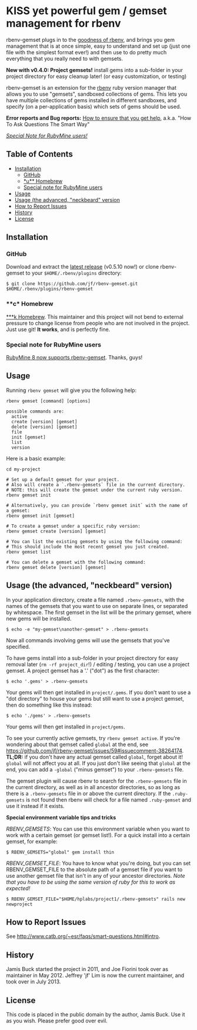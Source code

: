 # KISS yet powerful gem / gemset management for rbenv

rbenv-gemset plugs in to the [goodness of rbenv](https://github.com/sstephenson/rbenv/wiki/Why-rbenv%3F),
and brings you gem management that is at once simple, easy to understand and set up (just one file with the simplest format ever!)
and then use to do pretty much everything that you really need to with gemsets.

**New with v0.4.0: Project gemsets!** install gems into a sub-folder in your project directory for easy cleanup later! (or easy customization, or testing)

rbenv-gemset is an extension for the [rbenv][rbenv] ruby version manager that
allows you to use "gemsets", sandboxed collections of gems. This lets you have
multiple collections of gems installed in different sandboxes, and specify (on
a per-application basis) which sets of gems should be used.


**Error reports and Bug reports:** [How to ensure that you get help](http://www.catb.org/~esr/faqs/smart-questions.html#intro),
a.k.a. "How To Ask Questions The Smart Way"


[*Special Note for RubyMine users!*](#special-note-for-rubymine-users)



## Table of Contents

* [Installation](#installation)
  * [GitHub](#github)
  * [\*u\*\* Homebrew](#c-homebrew)
  * [Special note for RubyMine users](#special-note-for-rubymine-users)
* [Usage](#usage)
* [Usage (the advanced, "neckbeard" version](#usage-the-advanced-neckbeard-version)
* [How to Report Issues](#how-to-report-issues)
* [History](#history)
* [License](#license)



## Installation


### GitHub

Download and extract the [latest release](https://github.com/jf/rbenv-gemset/releases/latest) (v0.5.10 now!) or clone rbenv-gemset to your `$HOME/.rbenv/plugins` directory:

    $ git clone https://github.com/jf/rbenv-gemset.git $HOME/.rbenv/plugins/rbenv-gemset

### \*\*c\* Homebrew

[\*\*\*k Homebrew](https://github.com/jf/rbenv-gemset/issues/93). This maintainer and this project will not bend to external pressure to change license from people who are not involved in the project. Just use git! **It works**, and is perfectly fine.

### Special note for RubyMine users

[RubyMine 8 now supports rbenv-gemset](https://youtrack.jetbrains.com/issue/RUBY-12839#comment=27-1179455). Thanks, guys!



## Usage


Running ``rbenv gemset`` will give you the following help:

    rbenv gemset [command] [options]

    possible commands are:
      active
      create [version] [gemset]
      delete [version] [gemset]
      file
      init [gemset]
      list
      version

Here is a basic example:

```shell
cd my-project

# Set up a default gemset for your project.
# Also will create a `.rbenv-gemsets` file in the current directory.
# NOTE: this will create the gemset under the current ruby version.
rbenv gemset init

# Alternatively, you can provide `rbenv gemset init` with the name of a gemset:
rbenv gemset init [gemset]

# To create a gemset under a specific ruby version:
rbenv gemset create [version] [gemset]

# You can list the existing gemsets by using the following command:
# This should include the most recent gemset you just created.
rbenv gemset list

# You can delete a gemset with the following command:
rbenv gemset delete [version] [gemset]
```



## Usage (the advanced, "neckbeard" version)


In your application directory, create a file named `.rbenv-gemsets`, with the
names of the gemsets that you want to use on separate lines, or separated
by whitespace. The first gemset in the list will be the primary gemset, where
new gems will be installed.

    $ echo -e "my-gemset\nanother-gemset" > .rbenv-gemsets

Now all commands involving gems will use the gemsets that you've specified.

To have gems install into a sub-folder in your project directory for easy removal later (`rm -rf project_dir`!) / editing / testing,
you can use a project gemset. A project gemset has a '.' ("dot") as the first character:

    $ echo '.gems' > .rbenv-gemsets

Your gems will then get installed in `project/.gems`.
If you don't want to use a "dot directory" to house your gems but still want to use a project gemset,
then do something like this instead:

    $ echo './gems' > .rbenv-gemsets

Your gems will then get installed in `project/gems`.

To see your currently active gemsets, try `rbenv gemset active`. If you're wondering about that gemset called `global` at the end, see https://github.com/jf/rbenv-gemset/issues/59#issuecomment-38264174.
**TL;DR:** if you don't have any actual gemset called `global`, forget about it! `global` will not affect you at all.
If you just don't like seeing that `global` at the end, you can add a `-global` ("minus gemset") to your `.rbenv-gemsets` file.

The gemset plugin will cause rbenv to search for the `.rbenv-gemsets` file in
the current directory, as well as in all ancestor directories, so as long as
there is a `.rbenv-gemsets` file in or above the current directory. 
If the `.ruby-gemsets` is not found then rbenv will check for a file 
named `.ruby-gemset` and use it instead if it exists. 

**Special environment variable tips and tricks**

*RBENV_GEMSETS*:
You can use this environment variable when you want to work with a certain gemset (or gemset list!). For a quick install into a certain gemset, for example:

	$ RBENV_GEMSETS="global" gem install thin

*RBENV_GEMSET_FILE*:
You have to know what you're doing, but you can set RBENV_GEMSET_FILE to the absolute path of a gemset file if you want to use another gemset file that isn't in any of your ancestor directories.
*Note that you have to be using the same version of ruby for this to work as expected!*

	$ RBENV_GEMSET_FILE="$HOME/hplabs/project1/.rbenv-gemsets" rails new newproject



## How to Report Issues


See http://www.catb.org/~esr/faqs/smart-questions.html#intro.



## History


Jamis Buck started the project in 2011, and Joe Fiorini took over as maintainer in May 2012. Jeffrey 'jf' Lim is now the current maintainer, and took over in July 2013.



## License


This code is placed in the public domain by the author, Jamis Buck. Use it as
you wish. Please prefer good over evil.


[rbenv]: http://github.com/sstephenson/rbenv

